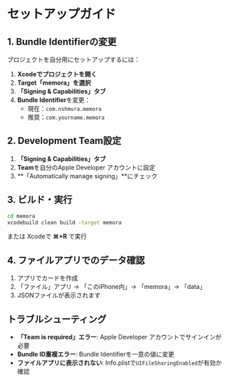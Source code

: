 # セットアップガイド

## 1. Bundle Identifierの変更

プロジェクトを自分用にセットアップするには：

1. **Xcodeでプロジェクトを開く**
2. **Target「memora」を選択**
3. **「Signing & Capabilities」タブ**
4. **Bundle Identifier**を変更：
   - 現在：`com.nshmura.memora`
   - 推奨：`com.yourname.memora`

## 2. Development Team設定

1. **「Signing & Capabilities」タブ**
2. **Team**を自分のApple Developer アカウントに設定
3. **「Automatically manage signing」**にチェック

## 3. ビルド・実行

```bash
cd memora
xcodebuild clean build -target memora
```

または Xcodeで **⌘+R** で実行

## 4. ファイルアプリでのデータ確認

1. アプリでカードを作成
2. 「ファイル」アプリ → 「このiPhone内」→ 「memora」→ 「data」
3. JSONファイルが表示されます

## トラブルシューティング

- **「Team is required」エラー**: Apple Developer アカウントでサインインが必要
- **Bundle ID重複エラー**: Bundle Identifierを一意の値に変更
- **ファイルアプリに表示されない**: Info.plistで`UIFileSharingEnabled`が有効か確認